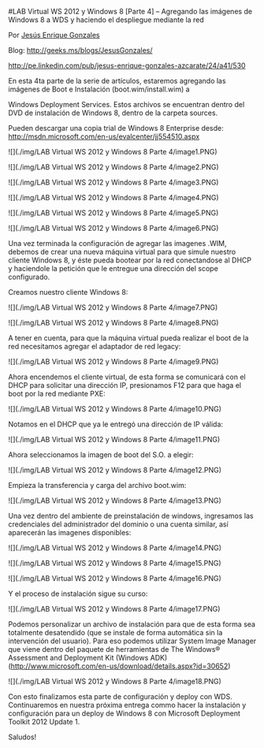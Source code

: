 
<properties
	pageTitle="LAB Virtual WS 2012 y Windows 8 [Parte 4] – Agregando las imágenes de Windows 8 a WDS y haciendo el despliegue mediante la red"
	description="LAB Virtual WS 2012 y Windows 8 [Parte 4] – Agregando las imágenes de Windows 8 a WDS y haciendo el despliegue mediante la red"
	services="web-dev"
	documentationCenter=""
	authors="andygonusa"
	manager=""
	editor="andygonusa"/>

<tags
	ms.service="servers"
	ms.workload="WS2012"
	ms.tgt_pltfrm="na"
	ms.devlang="na"
	ms.topic="how-to-article"
	ms.date="05/16/2016"
	ms.author="andygonusa"/>


#LAB Virtual WS 2012 y Windows 8 [Parte 4] – Agregando las imágenes de Windows 8 a WDS y haciendo el despliegue mediante la red

Por [Jesús Enrique
Gonzales](http://mvp.microsoft.com/en-us/mvp/Jesus%20Enrique%20Gonzales%20Azcarate-5000714)

Blog: http://geeks.ms/blogs/JesusGonzales/

<http://pe.linkedin.com/pub/jesus-enrique-gonzales-azcarate/24/a41/530>

En esta 4ta parte de la serie de artículos, estaremos agregando las
imágenes de Boot e Instalación (boot.wim/install.wim) a

Windows Deployment Services. Estos archivos se encuentran dentro del DVD
de instalación de Windows 8, dentro de la carpeta sources.

Pueden descargar una copia trial de Windows 8 Enterprise desde:
<http://msdn.microsoft.com/en-us/evalcenter/jj554510.aspx>

![](./img/LAB Virtual WS 2012 y Windows 8 Parte 4/image1.PNG)

![](./img/LAB Virtual WS 2012 y Windows 8 Parte 4/image2.PNG)

![](./img/LAB Virtual WS 2012 y Windows 8 Parte 4/image3.PNG)

![](./img/LAB Virtual WS 2012 y Windows 8 Parte 4/image4.PNG)

![](./img/LAB Virtual WS 2012 y Windows 8 Parte 4/image5.PNG)

![](./img/LAB Virtual WS 2012 y Windows 8 Parte 4/image6.PNG)

Una vez terminada la configuración de agregar las imagenes .WIM, debemos
de crear una nueva máquina virtual para que simule nuestro cliente
Windows 8, y éste pueda bootear por la red conectandose al DHCP y
haciendole la petición que le entregue una dirección del scope
configurado.

Creamos nuestro cliente Windows 8:

![](./img/LAB Virtual WS 2012 y Windows 8 Parte 4/image7.PNG)

![](./img/LAB Virtual WS 2012 y Windows 8 Parte 4/image8.PNG)

A tener en cuenta, para que la máquina virtual pueda realizar el boot de
la red necesitamos agregar el adaptador de red legacy:

![](./img/LAB Virtual WS 2012 y Windows 8 Parte 4/image9.PNG)

Ahora encendemos el cliente virtual, de esta forma se comunicará con el
DHCP para solicitar una dirección IP, presionamos F12 para que haga el
boot por la red mediante PXE:

![](./img/LAB Virtual WS 2012 y Windows 8 Parte 4/image10.PNG)

Notamos en el DHCP que ya le entregó una dirección de IP válida:

![](./img/LAB Virtual WS 2012 y Windows 8 Parte 4/image11.PNG)

Ahora seleccionamos la imagen de boot del S.O. a elegir:

![](./img/LAB Virtual WS 2012 y Windows 8 Parte 4/image12.PNG)

Empieza la transferencia y carga del archivo boot.wim:

![](./img/LAB Virtual WS 2012 y Windows 8 Parte 4/image13.PNG)

Una vez dentro del ambiente de preinstalación de windows, ingresamos las
credenciales del administrador del dominio o una cuenta similar, así
aparecerán las imagenes disponibles:

![](./img/LAB Virtual WS 2012 y Windows 8 Parte 4/image14.PNG)

![](./img/LAB Virtual WS 2012 y Windows 8 Parte 4/image15.PNG)

![](./img/LAB Virtual WS 2012 y Windows 8 Parte 4/image16.PNG)

Y el proceso de instalación sigue su curso:

![](./img/LAB Virtual WS 2012 y Windows 8 Parte 4/image17.PNG)

Podemos personalizar un archivo de instalación para que de esta forma
sea totalmente desatendido (que se instale de forma automática sin la
intervención del usuario). Para eso podemos utilizar System Image
Manager que viene dentro del paquete de herramientas de The Windows®
Assessment and Deployment Kit (Windows
ADK)(<http://www.microsoft.com/en-us/download/details.aspx?id=30652>)

![](./img/LAB Virtual WS 2012 y Windows 8 Parte 4/image18.PNG)

Con esto finalizamos esta parte de configuración y deploy con WDS.
Continuaremos en nuestra próxima entrega commo hacer la instalación y
configuración para un deploy de Windows 8 con Microsoft Deployment
Toolkit 2012 Update 1.

Saludos!
